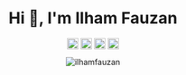 <h1 align="center">Hi 👋, I'm Ilham Fauzan</h1>

<p align="center"> 
<a href="https://twitter.com/ilhamfauzxn" target="blank"><img align="center" src="https://cdn.jsdelivr.net/npm/simple-icons@3.0.1/icons/twitter.svg" alt="ilhamfauzxn" height="20" width="20" /></a>
<a href="https://linkedin.com/in/ilhamfauzan" target="blank"><img align="center" src="https://cdn.jsdelivr.net/npm/simple-icons@3.0.1/icons/linkedin.svg" alt="ilhamfauzan" height="20" width="20" /></a>
<a href="https://facebook.com/ilhamfauzxn" target="blank"><img align="center" src="https://cdn.jsdelivr.net/npm/simple-icons@3.0.1/icons/facebook.svg" alt="ilhamfauzxn" height="20" width="20" /></a>
<a href="https://instagram.com/ilhamfauzxn" target="blank"><img align="center" src="https://cdn.jsdelivr.net/npm/simple-icons@3.0.1/icons/instagram.svg" alt="ilhamfauzxn" height="20" width="20" /></a>
</p>


<p align="center"> <img src="https://github-readme-stats.vercel.app/api?username=ilhamfauzan&show_icons=true" alt="ilhamfauzan" /> </p>
